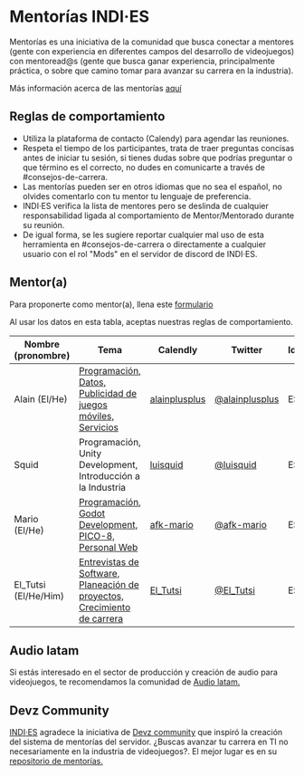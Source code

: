 # Mentorías INDI·ES

Mentorías es una iniciativa de la comunidad que busca conectar a mentores (gente con experiencia en diferentes campos del desarrollo de videojuegos) con mentoread@s (gente que busca ganar experiencia, principalmente práctica, o sobre que camino tomar para avanzar su carrera en la industria).

Más información acerca de las mentorías [aquí](https://es.wikipedia.org/wiki/Mentor%C3%ADa)

## Reglas de comportamiento

- Utiliza la plataforma de contacto (Calendy) para agendar las reuniones.
- Respeta el tiempo de los participantes, trata de traer preguntas concisas antes de iniciar tu sesión, si tienes dudas sobre que podrías preguntar o que término es el correcto, no dudes en comunicarte a través de #consejos-de-carrera.
- Las mentorías pueden ser en otros idiomas que no sea el español, no olvides comentarlo con tu mentor tu lenguaje de preferencia.
- INDI·ES verifica la lista de mentores pero se deslinda de cualquier responsabilidad ligada al comportamiento de Mentor/Mentorado durante su reunión.
- De igual forma, se les sugiere reportar cualquier mal uso de esta herramienta en #consejos-de-carrera o directamente a cualquier usuario con el rol "Mods" en el servidor de discord de INDI·ES.

## Mentor(a)

Para proponerte como mentor(a), llena este [formulario](https://docs.google.com/forms/d/1GrudLaOhlcfiZmY-q_ENvC6bdhUSwgd72KR31ewOSU0)

Al usar los datos en esta tabla, aceptas nuestras reglas de comportamiento.

| Nombre (pronombre) | Tema                                                                                     | Calendly                                                              | Twitter                                             | Idioma |
| ------------------ | ---------------------------------------------------------------------------------------- | --------------------------------------------------------------------- | --------------------------------------------------- | ------ |
| Alain (El/He)      | [Programación, Datos, Publicidad de juegos móviles, Servicios](https://alainvargas.com/) | [alainplusplus](https://calendly.com/alainplusplus/mentoria-consulta) | [@alainplusplus](https://twitter.com/alainplusplus) | ES/EN  |
| Squid              | Programación, Unity Development, Introducción a la Industria                             | [luisquid](https://calendly.com/luisquid/indies-mentoria-consulta)    | [@luisquid](https://twitter.com/luisquid)           | ES/EN  |
| Mario (El/He)      | [Programación, Godot Development, PICO-8, Personal Web](https://ellugar.co)              | [afk-mario](https://calendly.com/afk-mario)                           | [@afk-mario](https://twitter.com/afk-mario)         | ES/EN  |
| El_Tutsi (El/He/Him)      | [Entrevistas de Software, Planeación de proyectos, Crecimiento de carrera](https://ucamo.github.io/)              | [El_Tutsi](https://calendly.com/el_tutsi)                           | [@El_Tutsi](https://twitter.com/El_Tutsi)         | ES/EN  |

## Audio latam

Si estás interesado en el sector de producción y creación de audio para videojuegos, te recomendamos la comunidad de [Audio latam.](http://gameaudiolatam.org)

## Devz Community

[INDI·ES](https://indi-es.com/) agradece la iniciativa de [Devz community](https://devz.mx/) que inspiró la creación del sistema de mentorías del servidor. ¿Buscas avanzar tu carrera en TI no necesariamente en la industria de videojuegos?. El mejor lugar es en su [repositorio de mentorías.](https://github.com/devzcommunity/community/blob/master/MENTORSHIP.md)
